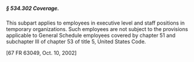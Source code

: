 ##### § 534.302 Coverage. #####

This subpart applies to employees in executive level and staff positions in temporary organizations. Such employees are not subject to the provisions applicable to General Schedule employees covered by chapter 51 and subchapter III of chapter 53 of title 5, United States Code.

[67 FR 63049, Oct. 10, 2002]